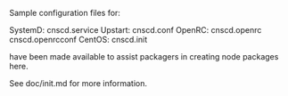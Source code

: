 Sample configuration files for:

SystemD: cnscd.service
Upstart: cnscd.conf
OpenRC:  cnscd.openrc
         cnscd.openrcconf
CentOS:  cnscd.init

have been made available to assist packagers in creating node packages here.

See doc/init.md for more information.
